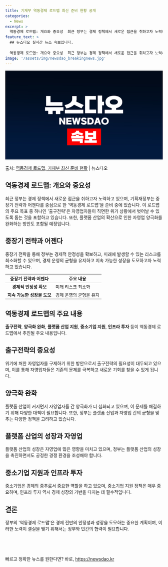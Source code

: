 ```yaml
---
title: 기재부 역동경제 로드맵 최신 준비 현황 공개
categories:
  - News
excerpt: >
  역동경제 로드맵: 개요와 중요성  최근 정부는 경제 정책에서 새로운 접근을 취하고자 노력하고 있습니다. 기획…
feature_text: >
  ## 뉴스다오 실시간 뉴스 속보입니다.

  역동경제 로드맵: 개요와 중요성  최근 정부는 경제 정책에서 새로운 접근을 취하고자 노력하고 있습니다. 기획…
image: '/assets/img/newsdao_breakingnews.jpg'
---
```


![뉴스다오 속보](/assets/img/newsdao_breakingnews.jpg)

<p>출처: <a href="https://newsdao.kr/4265" rel="dofollow">역동경제 로드맵, 기재부 최신 준비 현황</a> | 뉴스다오</p>

<h2 data-ke-size="size26">역동경제 로드맵: 개요와 중요성</h2>
<p data-ke-size="size16">최근 정부는 경제 정책에서 새로운 접근을 취하고자 노력하고 있으며, 기획재정부는 중장기 전략과 어젠다를 중심으로 한 '역동경제 로드맵'을 준비 중에 있습니다. 이 로드맵의 주요 목표 중 하나인 '출구전략'은 자영업자들이 직면한 위기 상황에서 벗어날 수 있도록 돕는 것을 포함하고 있습니다. 또한, 플랫폼 산업의 확산으로 인한 자영업 양극화를 완화하는 방안도 포함될 예정입니다.</p>

<h2 data-ke-size="size26">중장기 전략과 어젠다</h2>
<p data-ke-size="size16">중장기 전략을 통해 정부는 경제적 안정성을 확보하고, 미래에 발생할 수 있는 리스크를 최소화할 수 있으며, 경제 운영의 균형을 유지하고 지속 가능한 성장을 도모하고자 노력하고 있습니다.</p>

<table>
	<thead>
		<tr>
			<th>중장기 전략과 어젠다</th>
			<th>주요 내용</th>
		</tr>
	</thead>
	<tbody>
		<tr>
			<td style="text-align: center; height: 17px;"><b>경제적 안정성 확보</b></td>
			<td>미래 리스크 최소화</td>
		</tr>
		<tr>
			<td style="text-align: center; height: 17px;"><b>지속 가능한 성장을 도모</b></td>
			<td>경제 운영의 균형을 유지</td>
		</tr>
	</tbody>
</table>

<h2 data-ke-size="size26">역동경제 로드맵의 주요 내용</h2>
<p data-ke-size="size16"><b>출구전략</b>, <b>양극화 완화</b>, <b>플랫폼 산업 지원</b>, <b>중소기업 지원</b>, <b>인프라 투자</b> 등이 역동경제 로드맵에서 추진될 주요 내용입니다.</p>

<h2 data-ke-size="size26">출구전략의 중요성</h2>
<p data-ke-size="size16">위기에 처한 자영업자를 구제하기 위한 방안으로서 출구전략의 필요성이 대두되고 있으며, 이를 통해 자영업자들은 기존의 문제를 극복하고 새로운 기회를 찾을 수 있게 됩니다.</p>

<h2 data-ke-size="size26">양극화 완화</h2>
<p data-ke-size="size16">플랫폼 산업이 커지면서 자영업자들 간 양극화가 더 심화되고 있으며, 이 문제를 해결하기 위해 다양한 대책이 필요합니다. 또한, 정부는 플랫폼 산업과 자영업 간의 균형을 맞추는 다양한 정책을 고려하고 있습니다.</p>

<h2 data-ke-size="size26">플랫폼 산업의 성장과 자영업</h2>
<p data-ke-size="size16">플랫폼 산업의 성장은 자영업에 많은 영향을 미치고 있으며, 정부는 플랫폼 산업의 성장을 촉진하면서도 공정한 경쟁 환경을 조성해야 합니다.</p>

<h2 data-ke-size="size26">중소기업 지원과 인프라 투자</h2>
<p data-ke-size="size16">중소기업은 경제의 중추로서 중요한 역할을 하고 있으며, 중소기업 지원 정책은 매우 중요하며, 인프라 투자 역시 경제 성장의 기반을 다지는 데 필수적입니다.</p>

<h2 data-ke-size="size26">결론</h2>
<p data-ke-size="size16">정부의 '역동경제 로드맵'은 경제 전반의 안정성과 성장을 도모하는 중요한 계획이며, 이러한 노력이 결실을 맺기 위해서는 정부와 민간의 협력이 필요합니다.</p>

<p data-ke-size="size16">&nbsp;</p>
<p data-ke-size="size16">&nbsp;</p> 

빠르고 정확한 뉴스를 원한다면? 바로, <a href="https://newsdao.kr" rel="dofollow">https://newsdao.kr</a>



